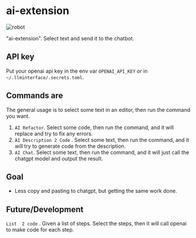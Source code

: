 # ai-extension 

 <!-- add images/robot.png to my markdown  -->
 ![robot](images/demo.gif)


 "ai-extension". Select text and send it to the chatbot.

## API key
Put your openai api key in the env var `OPENAI_API_KEY` or in `~/.llminterface/.secrets.toml`. 

## Commands are 

The general usage is to select some text in an editor, then run the command you want. 


1. `AI Refactor`. Select some code, then run the command, and it will replace and try to fix any errors.
2. `AI Description 2 Code` . Select some text, then run the command, and it will try to generate code from the description.
3. `AI Chat`. Select some text, then run the command, and it will just call the chatgpt model and output the result. 



## Goal
* Less copy and pasting to chatgpt, but getting the same work done. 


## Future/Development

`List  2 code` . Given a list of steps. Select the steps, then it will call openai to make code for each step. 

<!-- 
## Features

Describe specific features of your extension including screenshots of your extension in action. Image paths are relative to this README file.

For example if there is an image subfolder under your extension project workspace:

\!\[feature X\]\(images/feature-x.png\)

> Tip: Many popular extensions utilize animations. This is an excellent way to show off your extension! We recommend short, focused animations that are easy to follow.

## Requirements

If you have any requirements or dependencies, add a section describing those and how to install and configure them.

## Extension Settings

Include if your extension adds any VS Code settings through the `contributes.configuration` extension point.

For example:

This extension contributes the following settings:

* `myExtension.enable`: Enable/disable this extension.
* `myExtension.thing`: Set to `blah` to do something.

## Known Issues

Calling out known issues can help limit users opening duplicate issues against your extension.

## Release Notes

Users appreciate release notes as you update your extension.

### 1.0.0

Initial release of ...

### 1.0.1

Fixed issue #.

### 1.1.0

Added features X, Y, and Z.

---

## Following extension guidelines

Ensure that you've read through the extensions guidelines and follow the best practices for creating your extension.

* [Extension Guidelines](https://code.visualstudio.com/api/references/extension-guidelines)

## Working with Markdown

You can author your README using Visual Studio Code. Here are some useful editor keyboard shortcuts:

* Split the editor (`Cmd+\` on macOS or `Ctrl+\` on Windows and Linux).
* Toggle preview (`Shift+Cmd+V` on macOS or `Shift+Ctrl+V` on Windows and Linux).
* Press `Ctrl+Space` (Windows, Linux, macOS) to see a list of Markdown snippets.

## For more information

* [Visual Studio Code's Markdown Support](http://code.visualstudio.com/docs/languages/markdown)
* [Markdown Syntax Reference](https://help.github.com/articles/markdown-basics/)

**Enjoy!**


## Anthony

```bash
pip install git+https://github.com/garland3/llminterface.git
mkdir ~/.llminterface
nano ~/.llminterface/.secrets.toml
chat "hi"
``` -->